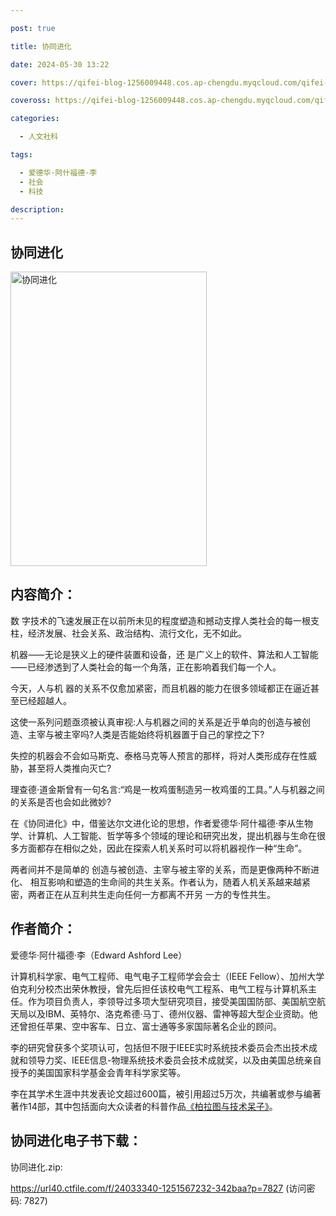 ```yaml
---

post: true

title: 协同进化

date: 2024-05-30 13:22

cover: https://qifei-blog-1256009448.cos.ap-chengdu.myqcloud.com/qifei-blog/s34239517.jpg

coveross: https://qifei-blog-1256009448.cos.ap-chengdu.myqcloud.com/qifei-blog/s34239517.jpg

categories:

  - 人文社科

tags:

  - 爱德华·阿什福德·李
  - 社会
  - 科技

description:
---
```


## 协同进化

<img alt="协同进化" class="aligncenter loading" data-was-processed="true" decoding="async" fetchpriority="high" height="471" src="https://qifei-blog-1256009448.cos.ap-chengdu.myqcloud.com/qifei-blog/s34239517.jpg" style="cursor: zoom-in;" width="314"/>

## 内容简介：

数 字技术的飞速发展正在以前所未见的程度塑造和撼动支撑人类社会的每一根支柱，经济发展、社会关系、政治结构、流行文化，无不如此。

机器⸺无论是狭义上的硬件装置和设备，还 是广义上的软件、算法和人工智能⸺已经渗透到了人类社会的每一个角落，正在影响着我们每一个人。

今天，人与机 器的关系不仅愈加紧密，而且机器的能力在很多领域都正在逼近甚至已经超越人。

这使一系列问题亟须被认真审视:人与机器之间的关系是近乎单向的创造与被创造、主宰与被主宰吗?人类是否能始终将机器置于自己的掌控之下?

失控的机器会不会如马斯克、泰格马克等人预言的那样，将对人类形成存在性威胁，甚至将人类推向灭亡?

理查德·道金斯曾有一句名言:“鸡是一枚鸡蛋制造另一枚鸡蛋的工具。”人与机器之间的关系是否也会如此微妙?

在《协同进化》中，借鉴达尔文进化论的思想，作者爱德华·阿什福德·李从生物学、计算机、人工智能、哲学等多个领域的理论和研究出发，提出机器与生命在很多方面都存在相似之处，因此在探索人机关系时可以将机器视作一种“生命”。

两者间并不是简单的 创造与被创造、主宰与被主宰的关系，而是更像两种不断进化、 相互影响和塑造的生命间的共生关系。作者认为，随着人机关系越来越紧密，两者正在从互利共生走向任何一方都离不开另 一方的专性共生。

## 作者简介：

爱德华·阿什福德·李（Edward Ashford Lee）

计算机科学家、电气工程师、电气电子工程师学会会士（IEEE Fellow）、加州大学伯克利分校杰出荣休教授，曾先后担任该校电气工程系、电气工程与计算机系主任。作为项目负责人，李领导过多项大型研究项目，接受美国国防部、美国航空航天局以及IBM、英特尔、洛克希德·马丁、德州仪器、雷神等超大型企业资助。他还曾担任苹果、空中客车、日立、富士通等多家国际著名企业的顾问。

李的研究曾获多个奖项认可，包括但不限于IEEE实时系统技术委员会杰出技术成就和领导力奖、IEEE信息-物理系统技术委员会技术成就奖，以及由美国总统亲自授予的美国国家科学基金会青年科学家奖等。

李在其学术生涯中共发表论文超过600篇，被引用超过5万次，共编著或参与编著著作14部，其中包括面向大众读者的科普作品<a href="https://www.huibooks.com/6605.html">《柏拉图与技术呆子》</a>。

## 协同进化电子书下载：

协同进化.zip: 

https://url40.ctfile.com/f/24033340-1251567232-342baa?p=7827 (访问密码: 7827)
